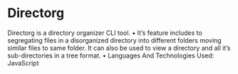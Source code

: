 # Directorg
Directorg is a directory organizer CLI tool.
• It’s feature includes to segregating files in a disorganized directory into different folders moving similar files to same folder. It can also be used to view a directory and all it’s sub-directories in a tree format.
• Languages And Technologies Used: JavaScript
